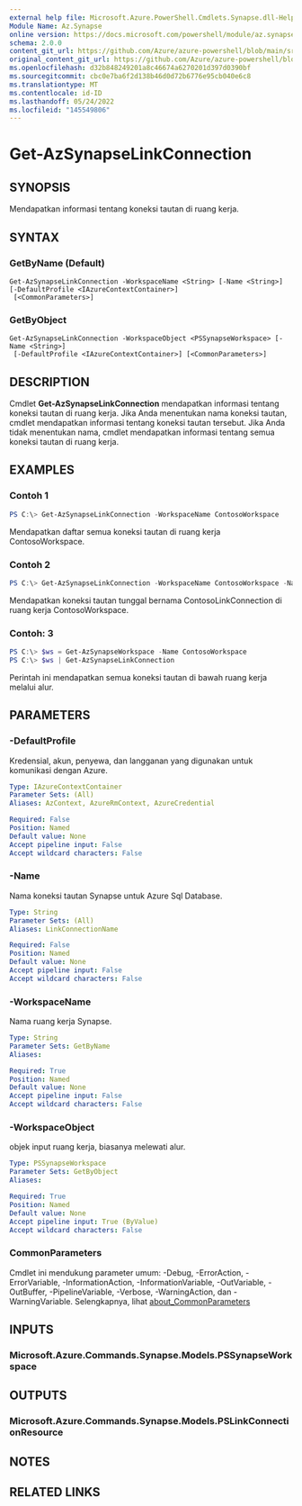 ```yaml
---
external help file: Microsoft.Azure.PowerShell.Cmdlets.Synapse.dll-Help.xml
Module Name: Az.Synapse
online version: https://docs.microsoft.com/powershell/module/az.synapse/get-azsynapselinkconnection
schema: 2.0.0
content_git_url: https://github.com/Azure/azure-powershell/blob/main/src/Synapse/Synapse/help/Get-AzSynapseLinkConnection.md
original_content_git_url: https://github.com/Azure/azure-powershell/blob/main/src/Synapse/Synapse/help/Get-AzSynapseLinkConnection.md
ms.openlocfilehash: d32b848249201a8c46674a6270201d397d0390bf
ms.sourcegitcommit: cbc0e7ba6f2d138b46d0d72b6776e95cb040e6c8
ms.translationtype: MT
ms.contentlocale: id-ID
ms.lasthandoff: 05/24/2022
ms.locfileid: "145549806"
---
```

# Get-AzSynapseLinkConnection

## SYNOPSIS
Mendapatkan informasi tentang koneksi tautan di ruang kerja.

## SYNTAX

### GetByName (Default)
```
Get-AzSynapseLinkConnection -WorkspaceName <String> [-Name <String>] [-DefaultProfile <IAzureContextContainer>]
 [<CommonParameters>]
```

### GetByObject
```
Get-AzSynapseLinkConnection -WorkspaceObject <PSSynapseWorkspace> [-Name <String>]
 [-DefaultProfile <IAzureContextContainer>] [<CommonParameters>]
```

## DESCRIPTION
Cmdlet **Get-AzSynapseLinkConnection** mendapatkan informasi tentang koneksi tautan di ruang kerja. Jika Anda menentukan nama koneksi tautan, cmdlet mendapatkan informasi tentang koneksi tautan tersebut. Jika Anda tidak menentukan nama, cmdlet mendapatkan informasi tentang semua koneksi tautan di ruang kerja.

## EXAMPLES

### Contoh 1
```powershell
PS C:\> Get-AzSynapseLinkConnection -WorkspaceName ContosoWorkspace
```

Mendapatkan daftar semua koneksi tautan di ruang kerja ContosoWorkspace.

### Contoh 2
```powershell
PS C:\> Get-AzSynapseLinkConnection -WorkspaceName ContosoWorkspace -Name ContosoLinkConnection
```

Mendapatkan koneksi tautan tunggal bernama ContosoLinkConnection di ruang kerja ContosoWorkspace.

### Contoh: 3
```powershell
PS C:\> $ws = Get-AzSynapseWorkspace -Name ContosoWorkspace
PS C:\> $ws | Get-AzSynapseLinkConnection
```

Perintah ini mendapatkan semua koneksi tautan di bawah ruang kerja melalui alur.

## PARAMETERS

### -DefaultProfile
Kredensial, akun, penyewa, dan langganan yang digunakan untuk komunikasi dengan Azure.

```yaml
Type: IAzureContextContainer
Parameter Sets: (All)
Aliases: AzContext, AzureRmContext, AzureCredential

Required: False
Position: Named
Default value: None
Accept pipeline input: False
Accept wildcard characters: False
```

### -Name
Nama koneksi tautan Synapse untuk Azure Sql Database.

```yaml
Type: String
Parameter Sets: (All)
Aliases: LinkConnectionName

Required: False
Position: Named
Default value: None
Accept pipeline input: False
Accept wildcard characters: False
```

### -WorkspaceName
Nama ruang kerja Synapse.

```yaml
Type: String
Parameter Sets: GetByName
Aliases:

Required: True
Position: Named
Default value: None
Accept pipeline input: False
Accept wildcard characters: False
```

### -WorkspaceObject
objek input ruang kerja, biasanya melewati alur.

```yaml
Type: PSSynapseWorkspace
Parameter Sets: GetByObject
Aliases:

Required: True
Position: Named
Default value: None
Accept pipeline input: True (ByValue)
Accept wildcard characters: False
```

### CommonParameters
Cmdlet ini mendukung parameter umum: -Debug, -ErrorAction, -ErrorVariable, -InformationAction, -InformationVariable, -OutVariable, -OutBuffer, -PipelineVariable, -Verbose, -WarningAction, dan -WarningVariable. Selengkapnya, lihat [about_CommonParameters](http://go.microsoft.com/fwlink/?LinkID=113216)

## INPUTS

### Microsoft.Azure.Commands.Synapse.Models.PSSynapseWorkspace

## OUTPUTS

### Microsoft.Azure.Commands.Synapse.Models.PSLinkConnectionResource

## NOTES

## RELATED LINKS

